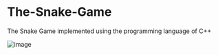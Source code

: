 # The-Snake-Game
The Snake Game implemented using the programming language of C++


![image](https://user-images.githubusercontent.com/77681297/147245692-23421010-a152-47d1-a271-79b6592cc5ad.png)
